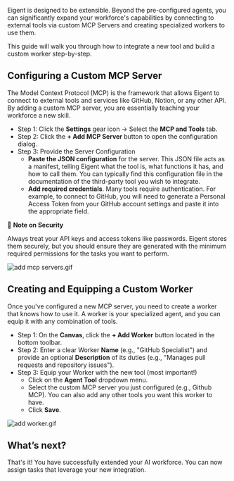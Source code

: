 Eigent is designed to be extensible. Beyond the pre-configured agents, you can significantly expand your workforce's capabilities by connecting to external tools via custom MCP Servers and creating specialized workers to use them.

This guide will walk you through how to integrate a new tool and build a custom worker step-by-step.

## Configuring a Custom MCP Server

The Model Context Protocol (MCP) is the framework that allows Eigent to connect to external tools and services like GitHub, Notion, or any other API. By adding a custom MCP server, you are essentially teaching your workforce a new skill.

- Step 1: Click the **Settings** gear icon → Select the **MCP and Tools** tab.
- Step 2: Click the **+ Add MCP Server** button to open the configuration dialog.
- Step 3: Provide the Server Configuration
    - **Paste the JSON configuration** for the server. This JSON file acts as a manifest, telling Eigent what the tool is, what functions it has, and how to call them. You can typically find this configuration file in the documentation of the third-party tool you wish to integrate.
    - **Add required credentials**. Many tools require authentication. For example, to connect to GitHub, you will need to generate a Personal Access Token from your GitHub account settings and paste it into the appropriate field.

<aside>


📌 **Note on Security**

Always treat your API keys and access tokens like passwords. Eigent stores them securely, but you should ensure they are generated with the minimum required permissions for the tasks you want to perform.

</aside>

![add mcp servers.gif](/docs/images/add_mcp_servers.gif)

## Creating and Equipping a Custom Worker

Once you've configured a new MCP server, you need to create a worker that knows how to use it. A worker is your specialized agent, and you can equip it with any combination of tools.

- Step 1: On the **Canvas**, click the **+ Add Worker** button located in the bottom toolbar.
- Step 2: Enter a clear Worker **Name** (e.g., "GitHub Specialist") and provide an optional **Description** of its duties (e.g., "Manages pull requests and repository issues").
- Step 3: Equip your Worker with the new tool (most important!)
    - Click on the **Agent Tool** dropdown menu.
    - Select the custom MCP server you just configured (e.g., Github MCP). You can also add any other tools you want this worker to have.
    - Click **Save**.

![add worker.gif](/docs/images/add_worker.gif)

## What’s next?

That's it! You have successfully extended your AI workforce. You can now assign tasks that leverage your new integration.